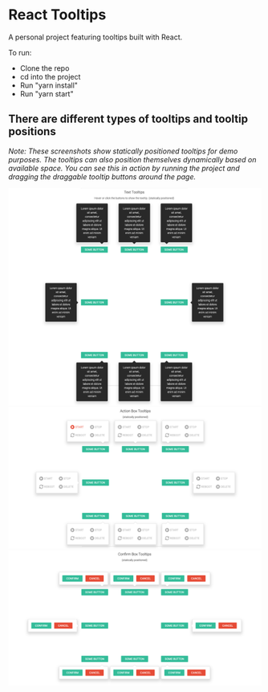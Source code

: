 # React Tooltips

A personal project featuring tooltips built with React.

To run:
- Clone the repo
- cd into the project
- Run "yarn install"
- Run "yarn start"

## There are different types of tooltips and tooltip positions
*Note: These screenshots show statically positioned tooltips for demo purposes. The tooltips can also position themselves dynamically based on available space. You can see this in action by running the project and dragging the draggable tooltip buttons around the page.*

![alt test](screenshots/text-tooltips.png)
![alt test](screenshots/action-box-tooltips.png)
![alt test](screenshots/confirm-box-tooltips.png)
